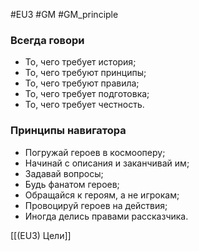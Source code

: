 #EU3 #GM #GM_principle 

### Всегда говори
- То, чего требует история;
- То, чего требуют принципы;
- То, чего требуют правила;
- То, чего требует подготовка;
- То, чего требует честность.


### Принципы навигатора
- Погружай героев в космооперу;
- Начинай с описания и заканчивай им;
- Задавай вопросы;
- Будь фанатом героев;
- Обращайся к героям, а не игрокам;
- Провоцируй героев на действия;
- Иногда делись правами рассказчика.

[[(EU3) Цели]]

